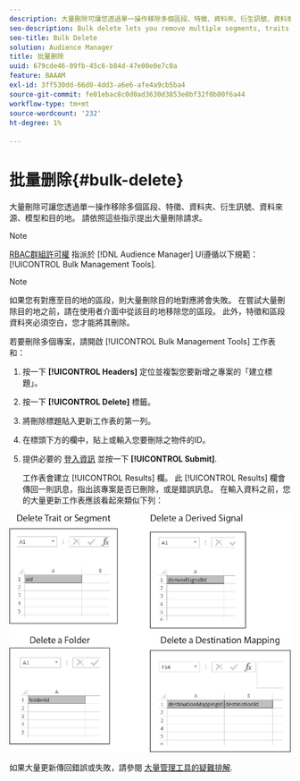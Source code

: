 ```yaml
---
description: 大量刪除可讓您透過單一操作移除多個區段、特徵、資料夾、衍生訊號、資料來源、模型和目的地。 請依照這些指示提出大量刪除請求。
seo-description: Bulk delete lets you remove multiple segments, traits, folders, derived signals, data sources, models, and destinations with a single operation. Follow these instructions to make a bulk delete request.
seo-title: Bulk Delete
solution: Audience Manager
title: 批量删除
uuid: 679cde46-09fb-45c6-b84d-47e00e0e7c0a
feature: BAAAM
exl-id: 3ff530dd-66d0-4dd3-a6e6-afe4a9cb5ba4
source-git-commit: fe01ebac8c0d0ad3630d3853e0bf32f0b00f6a44
workflow-type: tm+mt
source-wordcount: '232'
ht-degree: 1%

---
```


# 批量删除{#bulk-delete}

大量刪除可讓您透過單一操作移除多個區段、特徵、資料夾、衍生訊號、資料來源、模型和目的地。 請依照這些指示提出大量刪除請求。

<!-- 

<p>t_bulk_delete.xml </p>

 -->

>[!NOTE]
>
>[RBAC群組許可權](../../features/administration/administration-overview.md) 指派於 [!DNL Audience Manager] UI遵循以下規範： [!UICONTROL Bulk Management Tools].

>[!NOTE]
>
>如果您有對應至目的地的區段，則大量刪除目的地對應將會失敗。 在嘗試大量刪除目的地之前，請在使用者介面中從該目的地移除您的區段。 此外，特徵和區段資料夾必須空白，您才能將其刪除。

若要刪除多個專案，請開啟 [!UICONTROL Bulk Management Tools] 工作表和：

1. 按一下 **[!UICONTROL Headers]** 定位並複製您要新增之專案的「建立標題」。
2. 按一下 **[!UICONTROL Delete]** 標籤。
3. 將刪除標題貼入更新工作表的第一列。
4. 在標頭下方的欄中，貼上或輸入您要刪除之物件的ID。
5. 提供必要的 [登入資訊](../../reference/bulk-management-tools/bulk-management-intro.md#auth-reqs) 並按一下 **[!UICONTROL Submit]**.

   工作表會建立 [!UICONTROL Results] 欄。 此 [!UICONTROL Results] 欄會傳回一則訊息，指出該專案是否已刪除，或是錯誤訊息。
在輸入資料之前，您的大量更新工作表應該看起來類似下列：

![](assets/delete.png)

如果大量更新傳回錯誤或失敗，請參閱 [大量管理工具的疑難排解](../../reference/bulk-management-tools/bulk-troubleshooting.md).
